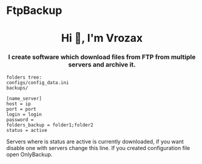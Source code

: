 # FtpBackup
<h1 align="center">Hi 👋, I'm Vrozax</h1>
<h3 align="center">I create software which download files from FTP from multiple servers and archive it.</h3>




```
folders tree:
configs/config_data.ini
backups/

[name_server]
host = ip
port = port
login = login
password = 
folders_backup = folder1;folder2
status = active
```


Servers where is status are active is currently downloaded, if you want disable one with servers change this line.
If you created configuration file open OnlyBackup.
